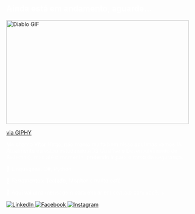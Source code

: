 <h2 align="left" style="color:white;">Ainda está em andamento, aguarde...</h2>

<img src="https://media4.giphy.com/media/v1.Y2lkPTc5MGI3NjExaWs2em11YXhpdmlpb2Vhc2N3M2YyaTl0d2xlaWdmaXg0OTA2bHM1dCZlcD12MV9pbnRlcm5hbF9naWZfYnlfaWQmY3Q9Zw/afXo8c2BQVVi85brGj/giphy.webp" alt="Diablo GIF" width="480" height="274" />

<p><a href="https://giphy.com/gifs/xbox-demons-diablo-4-afXo8c2BQVVi85brGj">via GIPHY</a></p>


<p align="left" style="color:white;"> 
  Me chamo Vitor Hugo, não manjo muito bem nisso aqui mas vamos lá.
  Atualmente eu estou estudando ADS (Análise e Desenvolvimento de Sistemas), mas até o momento, pretendo ir para o ramo de segurança.
</p>

<p align="left" style="color:white;">
  🦄 Linguagens: C#, Python
</p>

<p align="left" style="color:white;">
  💼 Ferramentas: Teclado, Monitor e muito café
</p>

<p align="left" style="color:white;">
  💌 Aqui vai uma mensagem para entrar em contato com você: ⤵️
</p>

<p align="left">
  <a href="https://www.linkedin.com/in/vitor-hugo-quinelato-1469b2226/" title="LinkedIn" target="_blank">
    <img src="https://img.shields.io/badge/-Linkedin-0e76a8?style=flat-square&logo=Linkedin&logoColor=white" alt="LinkedIn" style="cursor:pointer;"/>
  </a>

  <a href="https://www.facebook.com/profile.php?id=100007060066732" title="Facebook" target="_blank">
    <img src="https://img.shields.io/badge/-Facebook-3b5998?style=flat-square&labelColor=3b5998&logo=facebook&logoColor=white" alt="Facebook" style="cursor:pointer;"/>
  </a>

  <a href="https://www.instagram.com/vitor_hugo_quinelato/" title="Instagram" target="_blank">
    <img src="https://img.shields.io/badge/-Instagram-DF0174?style=flat-square&labelColor=DF0174&logo=instagram&logoColor=white" alt="Instagram" style="cursor:pointer;"/>
  </a>
</p>
